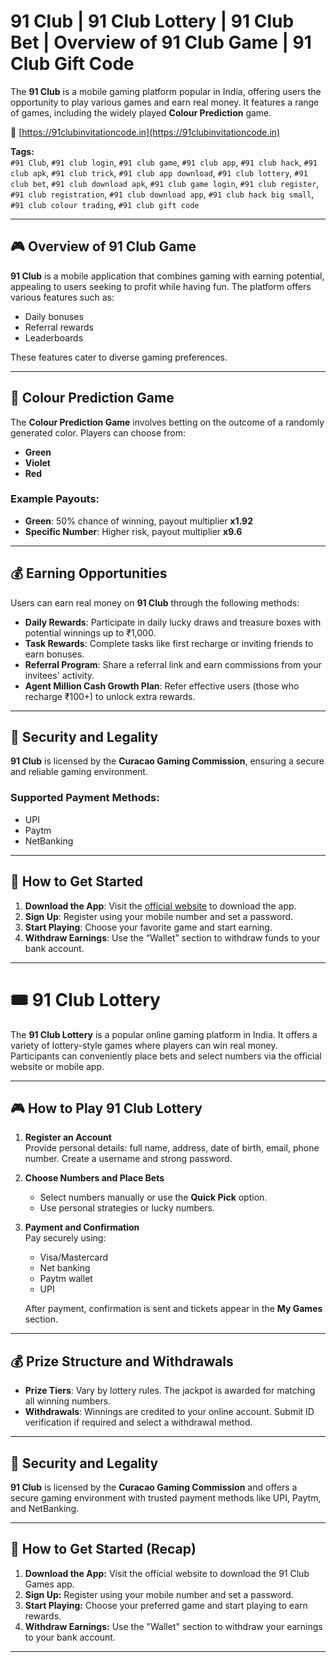 # 91 Club | 91 Club Lottery | 91 Club Bet | Overview of 91 Club Game | 91 Club Gift Code

The **91 Club** is a mobile gaming platform popular in India, offering users the opportunity to play various games and earn real money. It features a range of games, including the widely played **Colour Prediction** game.

🔗 [https://91clubinvitationcode.in](https://91clubinvitationcode.in)

**Tags:**  
`#91 Club`, `#91 club login`, `#91 club game`, `#91 club app`, `#91 club hack`, `#91 club apk`, `#91 club trick`, `#91 club app download`, `#91 club lottery`, `#91 club bet`, `#91 club download apk`, `#91 club game login`, `#91 club register`, `#91 club registration`, `#91 club download app`, `#91 club hack big small`, `#91 club colour trading`, `#91 club gift code`

---

## 🎮 Overview of 91 Club Game

**91 Club** is a mobile application that combines gaming with earning potential, appealing to users seeking to profit while having fun. The platform offers various features such as:

- Daily bonuses  
- Referral rewards  
- Leaderboards  

These features cater to diverse gaming preferences.

---

## 🎨 Colour Prediction Game

The **Colour Prediction Game** involves betting on the outcome of a randomly generated color. Players can choose from:

- **Green**
- **Violet**
- **Red**

### Example Payouts:

- **Green**: 50% chance of winning, payout multiplier **x1.92**
- **Specific Number**: Higher risk, payout multiplier **x9.6**

---

## 💰 Earning Opportunities

Users can earn real money on **91 Club** through the following methods:

- **Daily Rewards**: Participate in daily lucky draws and treasure boxes with potential winnings up to ₹1,000.
- **Task Rewards**: Complete tasks like first recharge or inviting friends to earn bonuses.
- **Referral Program**: Share a referral link and earn commissions from your invitees' activity.
- **Agent Million Cash Growth Plan**: Refer effective users (those who recharge ₹100+) to unlock extra rewards.

---

## 🔐 Security and Legality

**91 Club** is licensed by the **Curacao Gaming Commission**, ensuring a secure and reliable gaming environment.

### Supported Payment Methods:

- UPI  
- Paytm  
- NetBanking  

---

## 📲 How to Get Started

1. **Download the App**: Visit the [official website](https://91clubinvitationcode.in) to download the app.
2. **Sign Up**: Register using your mobile number and set a password.
3. **Start Playing**: Choose your favorite game and start earning.
4. **Withdraw Earnings**: Use the “Wallet” section to withdraw funds to your bank account.

---

# 🎟️ 91 Club Lottery

The **91 Club Lottery** is a popular online gaming platform in India. It offers a variety of lottery-style games where players can win real money. Participants can conveniently place bets and select numbers via the official website or mobile app.

---

## 🎮 How to Play 91 Club Lottery

1. **Register an Account**  
   Provide personal details: full name, address, date of birth, email, phone number. Create a username and strong password.

2. **Choose Numbers and Place Bets**  
   - Select numbers manually or use the **Quick Pick** option.
   - Use personal strategies or lucky numbers.

3. **Payment and Confirmation**  
   Pay securely using:
   - Visa/Mastercard  
   - Net banking  
   - Paytm wallet  
   - UPI  

   After payment, confirmation is sent and tickets appear in the **My Games** section.

---

## 💰 Prize Structure and Withdrawals

- **Prize Tiers**: Vary by lottery rules. The jackpot is awarded for matching all winning numbers.
- **Withdrawals**: Winnings are credited to your online account. Submit ID verification if required and select a withdrawal method.

---

## 🔐 Security and Legality

**91 Club** is licensed by the **Curacao Gaming Commission** and offers a secure gaming environment with trusted payment methods like UPI, Paytm, and NetBanking.

---

## 📲 How to Get Started (Recap)

1. **Download the App:** Visit the official website to download the 91 Club Games app.  
2. **Sign Up:** Register using your mobile number and set a password.  
3. **Start Playing:** Choose your preferred game and start playing to earn rewards.  
4. **Withdraw Earnings:** Use the "Wallet" section to withdraw your earnings to your bank account.

---

